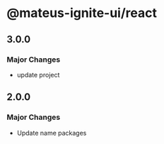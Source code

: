 # @mateus-ignite-ui/react

## 3.0.0

### Major Changes

- update project

## 2.0.0

### Major Changes

- Update name packages
